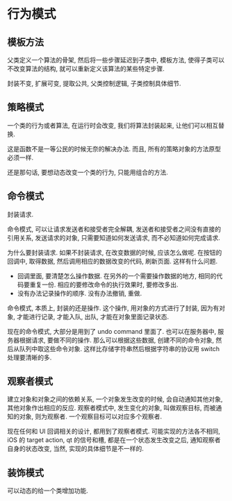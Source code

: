 # 行为模式

## 模板方法

父类定义一个算法的骨架, 然后将一些步骤延迟到子类中, 模板方法, 使得子类可以不改变算法的结构, 就可以重新定义该算法的某些特定步骤.

封装不变, 扩展可变, 提取公共, 父类控制逻辑, 子类控制具体细节.

## 策略模式

一个类的行为或者算法, 在运行时会改变, 我们将算法封装起来, 让他们可以相互替换.

这是函数不是一等公民的时候无奈的解决办法. 而且, 所有的策略对象的方法原型必须一样.

还是那句话, 要想动态改变一个类的行为, 只能用组合的方法.

## 命令模式

封装请求.

命令模式, 可以让请求发送者和接受者完全解耦, 发送者和接受者之间没有直接的引用关系, 发送请求的对象, 只需要知道如何发送请求, 而不必知道如何完成请求.

为什么要封装请求. 如果不封装请求, 在改变数据的时候, 应该怎么做呢. 在按钮的回调中, 取得数据, 然后调用相应的数据改变的代码, 刷新页面. 这样有什么问题.

* 回调里面, 要清楚怎么操作数据. 在另外的一个需要操作数据的地方, 相同的代码要重复一份. 相应的要修改命令的执行效果时, 要修改多出.
* 没有办法记录操作的顺序. 没有办法撤销, 重做.

命令模式, 本质上, 封装的还是操作. 这个操作, 用对象的方式进行了封装, 因为有对象, 才能进行记录, 才能入队, 出队, 才能在对象里面记录状态.

现在的命令模式, 大部分是用到了 undo command 里面了. 也可以在服务器中, 服务器根据请求, 要做不同的操作. 那么可以根据这些数据, 创建不同的命令对象, 然后从队列中取这些命令对象. 这样比存储字符串然后根据字符串的协议用 switch 处理要清晰的多.

## 观察者模式

建立对象和对象之间的依赖关系, 一个对象发生改变的时候, 会自动通知其他对象, 其他对象作出相应的反应. 观察者模式中, 发生变化的对象, 叫做观察目标, 而被通知的对象, 则为观察者. 一个观察目标可以对应多个观察者.

现在任何和 UI 回调相关的设计, 都用到了观察者模式. 可能实现的方法各不相同, iOS 的 target action, qt 的信号和槽, 都是在一个状态发生改变之后, 通知观察者自身的状态改变, 当然, 实现的具体细节是不一样的.

## 装饰模式

可以动态的给一个类增加功能.